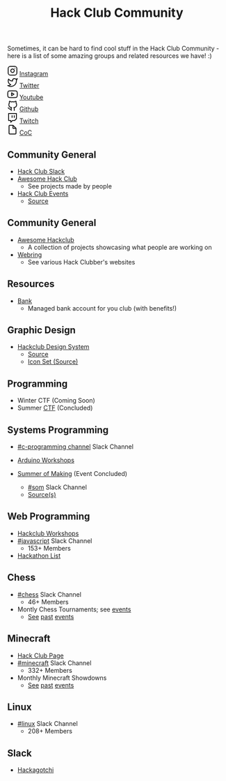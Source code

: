 <head>
   <link rel="stylesheet" href="/assets/style.css"></link>
   <link rel="stylesheet" href="/hackclub-community/assets/style.css"></link>
</head>

<header>
   <!-- <img class="logo" src="https://assets.hackclub.com/icon-progress-rounded.svg"></img> -->
   <h1>Hack Club Community</h1>
</header>

Sometimes, it can be hard to find cool stuff in the Hack Club Community - here is a list of some amazing groups and related resources we have! :)


<div class="icons">

<div class="icon-group">
   <svg xmlns="http://www.w3.org/2000/svg" width="24" height="24" viewBox="0 0 24 24" fill="none" stroke="currentColor" stroke-width="2" stroke-linecap="round" stroke-linejoin="round"> <rect x="2" y="2" width="20" height="20" rx="5" ry="5" /> <path d="M16 11.37A4 4 0 1 1 12.63 8 4 4 0 0 1 16 11.37z" /> <line x1="17.5" y1="6.5" x2="17.51" y2="6.5" /></svg>
<a href="https://www.instagram.com/starthackclub">Instagram</a>
</div>

<div class="icon-group">
   <svg xmlns="http://www.w3.org/2000/svg" width="24" height="24" viewBox="0 0 24 24" fill="none" stroke="currentColor" stroke-width="2" stroke-linecap="round" stroke-linejoin="round" class="feather feather-twitter"><path d="M23 3a10.9 10.9 0 0 1-3.14 1.53 4.48 4.48 0 0 0-7.86 3v1A10.66 10.66 0 0 1 3 4s-4 9 5 13a11.64 11.64 0 0 1-7 2c9 5 20 0 20-11.5a4.5 4.5 0 0 0-.08-.83A7.72 7.72 0 0 0 23 3z"></path></svg>
   <a href="https://twitter.com/hackclub">Twitter</a>
</div>


<div class="icon-group">
   <svg xmlns="http://www.w3.org/2000/svg" width="24" height="24" viewBox="0 0 24 24" fill="none" stroke="currentColor" stroke-width="2" stroke-linecap="round" stroke-linejoin="round" class="feather feather-youtube"><path d="M22.54 6.42a2.78 2.78 0 0 0-1.94-2C18.88 4 12 4 12 4s-6.88 0-8.6.46a2.78 2.78 0 0 0-1.94 2A29 29 0 0 0 1 11.75a29 29 0 0 0 .46 5.33A2.78 2.78 0 0 0 3.4 19c1.72.46 8.6.46 8.6.46s6.88 0 8.6-.46a2.78 2.78 0 0 0 1.94-2 29 29 0 0 0 .46-5.25 29 29 0 0 0-.46-5.33z"></path><polygon points="9.75 15.02 15.5 11.75 9.75 8.48 9.75 15.02"></polygon></svg>
   <a href="https://www.youtube.com/channel/UCQzO0jpcRkP-9eWKMpJyB0w">Youtube</a>
</div>

<div class="icon-group">
   <svg xmlns="http://www.w3.org/2000/svg" width="24" height="24" viewBox="0 0 24 24" fill="none" stroke="currentColor" stroke-width="2" stroke-linecap="round" stroke-linejoin="round" class="feather feather-github"><path d="M9 19c-5 1.5-5-2.5-7-3m14 6v-3.87a3.37 3.37 0 0 0-.94-2.61c3.14-.35 6.44-1.54 6.44-7A5.44 5.44 0 0 0 20 4.77 5.07 5.07 0 0 0 19.91 1S18.73.65 16 2.48a13.38 13.38 0 0 0-7 0C6.27.65 5.09 1 5.09 1A5.07 5.07 0 0 0 5 4.77a5.44 5.44 0 0 0-1.5 3.78c0 5.42 3.3 6.61 6.44 7A3.37 3.37 0 0 0 9 18.13V22"></path></svg>
   <a href="https://github.com/hackclub">Github</a>
</div>

<div class="icon-group">
   <svg xmlns="http://www.w3.org/2000/svg" width="24" height="24" viewBox="0 0 24 24" fill="none" stroke="currentColor" stroke-width="2" stroke-linecap="round" stroke-linejoin="round" class="feather feather-twitch"><path d="M21 2H3v16h5v4l4-4h5l4-4V2zm-10 9V7m5 4V7"></path></svg>
   <a href="https://www.twitch.tv/HackClubHQ">Twitch</a>
</div>

<div class="icon-group">
   <svg xmlns="http://www.w3.org/2000/svg" width="24" height="24" viewBox="0 0 24 24" fill="none" stroke="currentColor" stroke-width="2" stroke-linecap="round" stroke-linejoin="round" class="feather feather-file"><path d="M13 2H6a2 2 0 0 0-2 2v16a2 2 0 0 0 2 2h12a2 2 0 0 0 2-2V9z"></path><polyline points="13 2 13 9 20 9"></polyline></svg>
   <a href="https://hackclub.com/conduct">CoC</a>
</div>

</div>

## Community General

- [Hack Club Slack](https://hackclub.com/slack)
- [Awesome Hack Club](https://github.com/hackclub/awesome-hackclub)
	- See projects made by people
- [Hack Club Events](https://github.com/hackclub/events)
   - [Source](https://github.com/hackclub/events)

## Community General

- [Awesome Hackclub](https://github.com/hackclub/awesome-hackclub)
   - A collection of projects showcasing what people are working on
- [Webring](https://webring.hackclub.com)
	- See various Hack Clubber's websites

## Resources

- [Bank](https://hackclub.com/bank)
  - Managed bank account for you club (with benefits!)

## Graphic Design

- [Hackclub Design System](https://design.hackclub.com/?path=/story/%F0%9F%91%8B-welcome--about-the-project)
	- [Source](https://github.com/hackclub/design-system)
   - [Icon Set (Source)](https://github.com/hackclub/icons)

## Programming

- Winter CTF (Coming Soon)
- Summer [CTF](https://events.hackclub.com/hack-club-ctf) (Concluded)

## Systems Programming

- [#c-programming channel](https://app.slack.com/client/T0266FRGM/C0120KJH1SB) Slack Channel

- [Arduino Workshops](https://workshops.hackclub.com/#Arduino)

- [Summer of Making](https://summer.hackclub.com) (Event Concluded)
   - [#som](https://app.slack.com/client/T0266FRGM/C015ZDB0GRF) Slack Channel
   - [Source(s)](https://github.com/search?q=topic%3Asummer-of-making+org%3Ahackclub+fork%3Atrue)


## Web Programming

- [Hackclub Workshops](https://workshops.hackclub.com)
- [#javascript](https://app.slack.com/client/T0266FRGM/C0131FX5K98) Slack Channel
	- 153+ Members
- [Hackathon List](https://hackathons.hackclub.com)


## Chess

- [#chess](https://app.slack.com/client/T0266FRGM/C016AC672BF) Slack Channel
   - 46+ Members
- Montly Chess Tournaments; see [events](https://events.hackclub.com)
   - [See](https://events.hackclub.com/monthly-chess-tournament) [past](https://events.hackclub.com/monthly-chess-tournament-1) [events](https://events.hackclub.com/hack-club-chess-tournament)

## Minecraft

- [Hack Club Page](https://hackclub.com/minecraft)
- [#minecraft](https://app.slack.com/client/T0266FRGM/CD1JSG9UK) Slack Channel
   - 332+ Members
- Monthly Minecraft Showdowns
   - [See](https://events.hackclub.com/minecraft-showdown) [past](https://events.hackclub.com/monthly-minecraft-showdown) [events](https://events.hackclub.com/minecraft-monday-launch)

## Linux

- [#linux](https://app.slack.com/client/T0266FRGM/C0K3R2SD8) Slack Channel
   - 208+ Members


## Slack

- [Hackagotchi](https://github.com/hackagotchi/hackagotchi)
